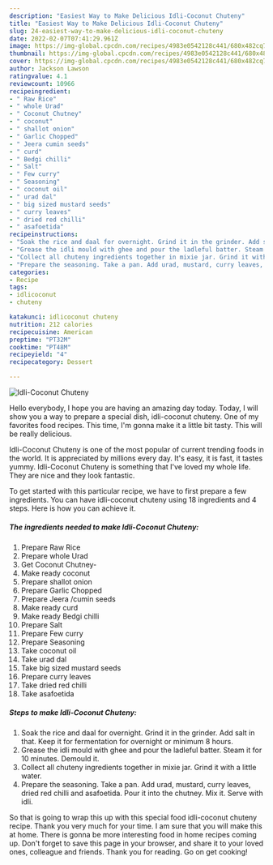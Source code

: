 ```yaml
---
description: "Easiest Way to Make Delicious Idli-Coconut Chuteny"
title: "Easiest Way to Make Delicious Idli-Coconut Chuteny"
slug: 24-easiest-way-to-make-delicious-idli-coconut-chuteny
date: 2022-02-07T07:41:29.961Z
image: https://img-global.cpcdn.com/recipes/4983e0542128c441/680x482cq70/idli-coconut-chuteny-recipe-main-photo.jpg
thumbnail: https://img-global.cpcdn.com/recipes/4983e0542128c441/680x482cq70/idli-coconut-chuteny-recipe-main-photo.jpg
cover: https://img-global.cpcdn.com/recipes/4983e0542128c441/680x482cq70/idli-coconut-chuteny-recipe-main-photo.jpg
author: Jackson Lawson
ratingvalue: 4.1
reviewcount: 10966
recipeingredient:
- " Raw Rice"
- " whole Urad"
- " Coconut Chutney"
- " coconut"
- " shallot onion"
- " Garlic Chopped"
- " Jeera cumin seeds"
- " curd"
- " Bedgi chilli"
- " Salt"
- " Few curry"
- " Seasoning"
- " coconut oil"
- " urad dal"
- " big sized mustard seeds"
- " curry leaves"
- " dried red chilli"
- " asafoetida"
recipeinstructions:
- "Soak the rice and daal for overnight. Grind it in the grinder. Add salt in that. Keep it for fermentation for overnight or minimum 8 hours."
- "Grease the idli mould with ghee and pour the ladleful batter. Steam it for 10 minutes. Demould it."
- "Collect all chuteny ingredients together in mixie jar. Grind it with a little water."
- "Prepare the seasoning. Take a pan. Add urad, mustard, curry leaves, dried red chilli and asafoetida. Pour it into the chutney. Mix it. Serve with idli."
categories:
- Recipe
tags:
- idlicoconut
- chuteny

katakunci: idlicoconut chuteny 
nutrition: 212 calories
recipecuisine: American
preptime: "PT32M"
cooktime: "PT48M"
recipeyield: "4"
recipecategory: Dessert

---
```



![Idli-Coconut Chuteny](https://img-global.cpcdn.com/recipes/4983e0542128c441/680x482cq70/idli-coconut-chuteny-recipe-main-photo.jpg)

Hello everybody, I hope you are having an amazing day today. Today, I will show you a way to prepare a special dish, idli-coconut chuteny. One of my favorites food recipes. This time, I'm gonna make it a little bit tasty. This will be really delicious.



Idli-Coconut Chuteny is one of the most popular of current trending foods in the world. It is appreciated by millions every day. It's easy, it is fast, it tastes yummy. Idli-Coconut Chuteny is something that I've loved my whole life. They are nice and they look fantastic.


To get started with this particular recipe, we have to first prepare a few ingredients. You can have idli-coconut chuteny using 18 ingredients and 4 steps. Here is how you can achieve it.

<!--inarticleads1-->

##### The ingredients needed to make Idli-Coconut Chuteny:

1. Prepare  Raw Rice
1. Prepare  whole Urad
1. Get  Coconut Chutney-
1. Make ready  coconut
1. Prepare  shallot onion
1. Prepare  Garlic Chopped
1. Prepare  Jeera /cumin seeds
1. Make ready  curd
1. Make ready  Bedgi chilli
1. Prepare  Salt
1. Prepare  Few curry
1. Prepare  Seasoning
1. Take  coconut oil
1. Take  urad dal
1. Take  big sized mustard seeds
1. Prepare  curry leaves
1. Take  dried red chilli
1. Take  asafoetida




<!--inarticleads2-->

##### Steps to make Idli-Coconut Chuteny:

1. Soak the rice and daal for overnight. Grind it in the grinder. Add salt in that. Keep it for fermentation for overnight or minimum 8 hours.
1. Grease the idli mould with ghee and pour the ladleful batter. Steam it for 10 minutes. Demould it.
1. Collect all chuteny ingredients together in mixie jar. Grind it with a little water.
1. Prepare the seasoning. Take a pan. Add urad, mustard, curry leaves, dried red chilli and asafoetida. Pour it into the chutney. Mix it. Serve with idli.




So that is going to wrap this up with this special food idli-coconut chuteny recipe. Thank you very much for your time. I am sure that you will make this at home. There is gonna be more interesting food in home recipes coming up. Don't forget to save this page in your browser, and share it to your loved ones, colleague and friends. Thank you for reading. Go on get cooking!
